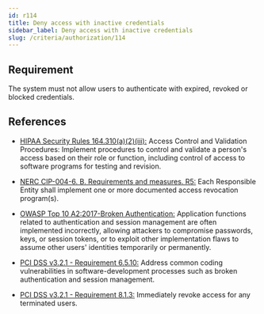 ```yaml
---
id: r114
title: Deny access with inactive credentials
sidebar_label: Deny access with inactive credentials
slug: /criteria/authorization/114
---
```


## Requirement

The system must not allow users to authenticate
with expired, revoked or blocked credentials.

## References

- [HIPAA Security Rules 164.310(a)(2)(iii):](https://www.law.cornell.edu/cfr/text/45/164.310)
Access Control and Validation Procedures: Implement procedures
to control and validate a person's access based on their role or function,
including control of access to software programs for testing and revision.

- [NERC CIP-004-6. B. Requirements and measures. R5:](https://www.nerc.com/pa/Stand/Reliability%20Standards/CIP-004-6.pdf)
Each Responsible Entity shall implement one or more documented access
revocation program(s).

- [OWASP Top 10 A2:2017-Broken Authentication:](https://owasp.org/www-project-top-ten/OWASP_Top_Ten_2017/Top_10-2017_A2-Broken_Authentication)
Application functions related to authentication and session management are
often implemented incorrectly,
allowing attackers to compromise passwords, keys, or session tokens,
or to exploit other implementation flaws to assume other users' identities
temporarily or permanently.

- [PCI DSS v3.2.1 - Requirement 6.5.10:](https://www.pcisecuritystandards.org/documents/PCI_DSS_v3-2-1.pdf)
Address common coding vulnerabilities in software-development processes such as
broken authentication and session management.

- [PCI DSS v3.2.1 - Requirement 8.1.3:](https://www.pcisecuritystandards.org/documents/PCI_DSS_v3-2-1.pdf)
Immediately revoke access for any terminated users.
